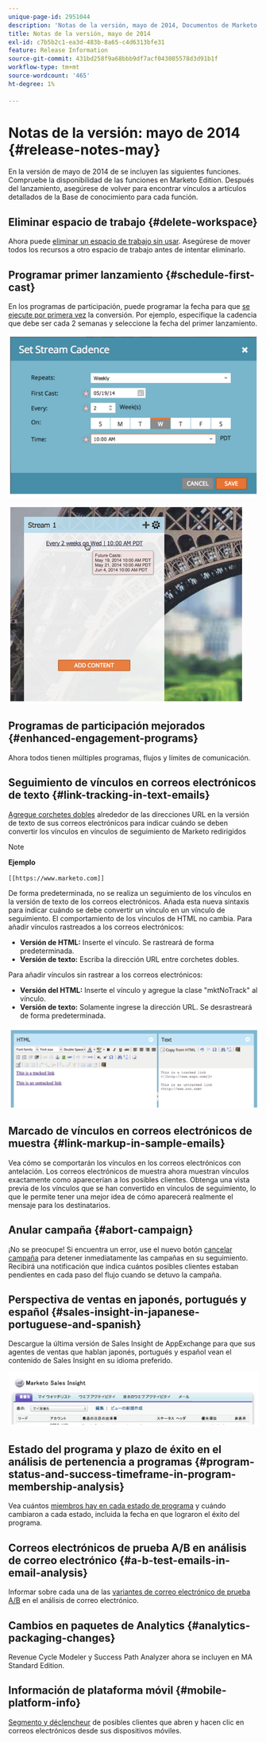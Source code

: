 ```yaml
---
unique-page-id: 2951044
description: 'Notas de la versión, mayo de 2014, Documentos de Marketo: documentación del producto'
title: Notas de la versión, mayo de 2014
exl-id: c7b5b2c1-ea3d-483b-8a65-c4d6313bfe31
feature: Release Information
source-git-commit: 431bd258f9a68bbb9df7acf043085578d3d91b1f
workflow-type: tm+mt
source-wordcount: '465'
ht-degree: 1%

---
```


# Notas de la versión: mayo de 2014 {#release-notes-may}

En la versión de mayo de 2014 de se incluyen las siguientes funciones. Compruebe la disponibilidad de las funciones en Marketo Edition. Después del lanzamiento, asegúrese de volver para encontrar vínculos a artículos detallados de la Base de conocimiento para cada función.

## Eliminar espacio de trabajo {#delete-workspace}

Ahora puede [eliminar un espacio de trabajo sin usar](/help/marketo/product-docs/administration/workspaces-and-person-partitions/delete-a-workspace.md). Asegúrese de mover todos los recursos a otro espacio de trabajo antes de intentar eliminarlo.

## Programar primer lanzamiento {#schedule-first-cast}

En los programas de participación, puede programar la fecha para que [se ejecute por primera vez](/help/marketo/product-docs/email-marketing/drip-nurturing/engagement-program-streams/set-stream-cadence.md) la conversión. Por ejemplo, especifique la cadencia que debe ser cada 2 semanas y seleccione la fecha del primer lanzamiento.

![](assets/image2014-9-22-11-3a57-3a36.png)

![](assets/image2014-9-22-11-3a57-3a54.png)

## Programas de participación mejorados {#enhanced-engagement-programs}

Ahora todos tienen múltiples programas, flujos y límites de comunicación.

## Seguimiento de vínculos en correos electrónicos de texto {#link-tracking-in-text-emails}

[Agregue corchetes dobles](/help/marketo/product-docs/email-marketing/general/functions-in-the-editor/add-tracked-links-to-a-text-email.md) alrededor de las direcciones URL en la versión de texto de sus correos electrónicos para indicar cuándo se deben convertir los vínculos en vínculos de seguimiento de Marketo redirigidos

>[!NOTE]
>
>**Ejemplo**
>
>`[[https://www.marketo.com]]`

De forma predeterminada, no se realiza un seguimiento de los vínculos en la versión de texto de los correos electrónicos. Añada esta nueva sintaxis para indicar cuándo se debe convertir un vínculo en un vínculo de seguimiento. El comportamiento de los vínculos de HTML no cambia.  Para añadir vínculos rastreados a los correos electrónicos:

* **Versión de HTML:** Inserte el vínculo. Se rastreará de forma predeterminada.
* **Versión de texto:** Escriba la dirección URL entre corchetes dobles.

Para añadir vínculos sin rastrear a los correos electrónicos:

* **Versión del HTML:** Inserte el vínculo y agregue la clase &quot;mktNoTrack&quot; al vínculo.
* **Versión de texto:** Solamente ingrese la dirección URL. Se desrastreará de forma predeterminada.

![](assets/image2014-9-22-12-3a1-3a34.png)

## Marcado de vínculos en correos electrónicos de muestra {#link-markup-in-sample-emails}

Vea cómo se comportarán los vínculos en los correos electrónicos con antelación. Los correos electrónicos de muestra ahora muestran vínculos exactamente como aparecerían a los posibles clientes. Obtenga una vista previa de los vínculos que se han convertido en vínculos de seguimiento, lo que le permite tener una mejor idea de cómo aparecerá realmente el mensaje para los destinatarios.

## Anular campaña {#abort-campaign}

¡No se preocupe! Si encuentra un error, use el nuevo botón [cancelar campaña](/help/marketo/product-docs/core-marketo-concepts/smart-campaigns/using-smart-campaigns/abort-a-smart-campaign.md) para detener inmediatamente las campañas en su seguimiento. Recibirá una notificación que indica cuántos posibles clientes estaban pendientes en cada paso del flujo cuando se detuvo la campaña.

## Perspectiva de ventas en japonés, portugués y español {#sales-insight-in-japanese-portuguese-and-spanish}

Descargue la última versión de Sales Insight de AppExchange para que sus agentes de ventas que hablan japonés, portugués y español vean el contenido de Sales Insight en su idioma preferido.

![](assets/image2014-9-22-12-3a2-3a12.png)

## Estado del programa y plazo de éxito en el análisis de pertenencia a programas {#program-status-and-success-timeframe-in-program-membership-analysis}

Vea cuántos [miembros hay en cada estado de programa](/help/marketo/product-docs/reporting/revenue-cycle-analytics/program-analytics/build-a-program-membership-analysis-report-that-lists-leads.md) y cuándo cambiaron a cada estado, incluida la fecha en que lograron el éxito del programa.

## Correos electrónicos de prueba A/B en análisis de correo electrónico {#a-b-test-emails-in-email-analysis}

Informar sobre cada una de las [variantes de correo electrónico de prueba A/B](/help/marketo/product-docs/reporting/revenue-cycle-analytics/email-analysis/build-an-email-analysis-report-that-shows-program-information.md) en el análisis de correo electrónico.

## Cambios en paquetes de Analytics {#analytics-packaging-changes}

Revenue Cycle Modeler y Success Path Analyzer ahora se incluyen en MA Standard Edition.

## Información de plataforma móvil {#mobile-platform-info}

[Segmento y déclencheur](/help/marketo/product-docs/reporting/basic-reporting/report-activity/build-a-people-performance-report-with-mobile-platform-columns.md) de posibles clientes que abren y hacen clic en correos electrónicos desde sus dispositivos móviles.
